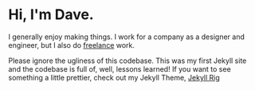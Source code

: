 # Hi, I'm Dave.

I generally enjoy making things. I work for a company as a designer and engineer, but I also do [freelance](http://daveaseeman.com/freelance) work.

Please ignore the ugliness of this codebase. This was my first Jekyll site and the codebase is full of, well, lessons learned! If you want to see something a little prettier, check out my Jekyll Theme, [Jekyll Rig](http://daveaseeman.github.io/daveaseeman/jekyll-rig)
